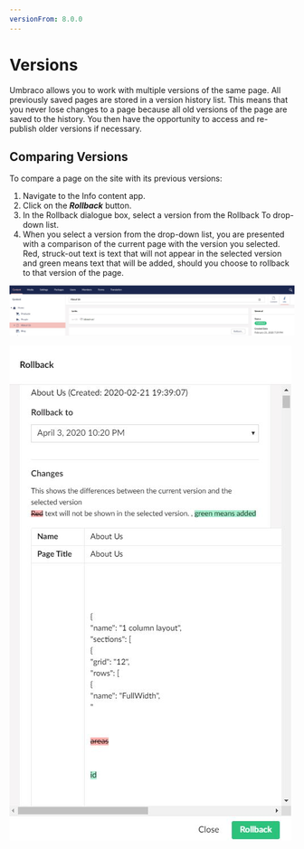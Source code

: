 ```yaml
---
versionFrom: 8.0.0
---
```


# Versions

Umbraco allows you to work with multiple versions of the same page. All previously saved pages are stored in a version history list. This means that you never lose changes to a page because all old versions of the page are saved to the history. You then have the opportunity to access and re-publish older versions if necessary.

## Comparing Versions

To compare a page on the site with its previous versions:

1. Navigate to the Info content app. 
2. Click on the ***Rollback*** button.
3. In the Rollback dialogue box, select a version from the Rollback To drop-down list.
4. When you select a version from the drop-down list, you are presented with a comparison of the current page with the version you selected. Red, struck-out text is text that will not appear in the selected version and green means text that will be added, should you choose to rollback to that version of the page.

![rollback-v8.JPG](images/rollback-v8.JPG)
 
![cancelRollback-v8.JPG](images/cancelRollback-v8.JPG)
